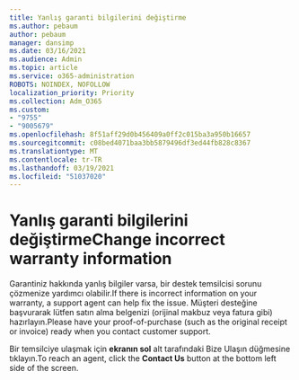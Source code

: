 ```yaml
---
title: Yanlış garanti bilgilerini değiştirme
ms.author: pebaum
author: pebaum
manager: dansimp
ms.date: 03/16/2021
ms.audience: Admin
ms.topic: article
ms.service: o365-administration
ROBOTS: NOINDEX, NOFOLLOW
localization_priority: Priority
ms.collection: Adm_O365
ms.custom:
- "9755"
- "9005679"
ms.openlocfilehash: 8f51aff29d0b456409a0ff2c015ba3a950b16657
ms.sourcegitcommit: c08bed4071baa3bb5879496df3ed44fb828c8367
ms.translationtype: MT
ms.contentlocale: tr-TR
ms.lasthandoff: 03/19/2021
ms.locfileid: "51037020"
---
```

# <a name="change-incorrect-warranty-information"></a><span data-ttu-id="637cc-102">Yanlış garanti bilgilerini değiştirme</span><span class="sxs-lookup"><span data-stu-id="637cc-102">Change incorrect warranty information</span></span>

<span data-ttu-id="637cc-103">Garantiniz hakkında yanlış bilgiler varsa, bir destek temsilcisi sorunu çözmenize yardımcı olabilir.</span><span class="sxs-lookup"><span data-stu-id="637cc-103">If there is incorrect information on your warranty, a support agent can help fix the issue.</span></span> <span data-ttu-id="637cc-104">Müşteri desteğine başvurarak lütfen satın alma belgenizi (orijinal makbuz veya fatura gibi) hazırlayın.</span><span class="sxs-lookup"><span data-stu-id="637cc-104">Please have your proof-of-purchase (such as the original receipt or invoice) ready when you contact customer support.</span></span>

<span data-ttu-id="637cc-105">Bir temsilciye ulaşmak için **ekranın sol** alt tarafındaki Bize Ulaşın düğmesine tıklayın.</span><span class="sxs-lookup"><span data-stu-id="637cc-105">To reach an agent, click the **Contact Us** button at the bottom left side of the screen.</span></span>